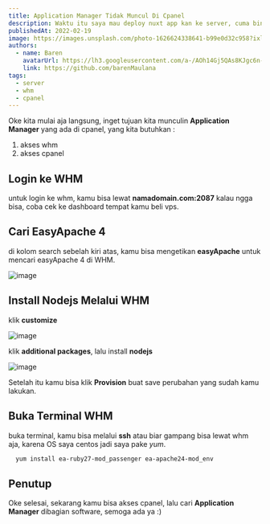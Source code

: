 ```yaml
---
title: Application Manager Tidak Muncul Di Cpanel
description: Waktu itu saya mau deploy nuxt app kan ke server, cuma bingung nih soalnya application manager ngga muncul di cpanel, semoga blog saya ini bisa bantu kamu yang punya masalah serupa.
publishedAt: 2022-02-19
image: https://images.unsplash.com/photo-1626624338641-b99e0d32c958?ixlib=rb-1.2.1&ixid=MnwxMjA3fDB8MHxwaG90by1wYWdlfHx8fGVufDB8fHx8&auto=format&fit=crop&w=1332&q=80
authors:
  - name: Baren
    avatarUrl: https://lh3.googleusercontent.com/a-/AOh14Gj5QAs8KJgc6n-0YBzBgyjTJb7zsV_mYxoHmifxkw=s96-c
    link: https://github.com/barenMaulana
tags:
  - server
  - whm
  - cpanel
---
```



Oke kita mulai aja langsung, inget tujuan kita munculin **Application Manager** yang ada di cpanel, yang kita butuhkan :
1. akses whm
2. akses cpanel

## Login ke WHM
untuk login ke whm, kamu bisa lewat **namadomain.com:2087** kalau ngga bisa, coba cek ke dashboard tempat kamu beli vps.

## Cari EasyApache 4
di kolom search sebelah kiri atas, kamu bisa mengetikan **easyApache** untuk mencari easyApache 4 di WHM.

![image](/gambar-content/server/easyapache4.png)

## Install Nodejs Melalui WHM
klik **customize**

![image](/gambar-content/server/customize.png)

klik **additional packages**, lalu install **nodejs**

![image](/gambar-content/server/nodejs.png)

Setelah itu kamu bisa klik **Provision** buat save perubahan yang sudah kamu lakukan.

## Buka Terminal WHM
buka terminal, kamu bisa melalui **ssh** atau biar gampang bisa lewat whm aja, karena OS saya centos jadi saya pake *yum*.

<code-group>
  <code-block label="terminal/ssh" active>

  ```bash
    yum install ea-ruby27-mod_passenger ea-apache24-mod_env
  ```

  </code-block>
</code-group>

## Penutup
Oke selesai, sekarang kamu bisa akses cpanel, lalu cari **Application Manager** dibagian software, semoga ada ya :)
